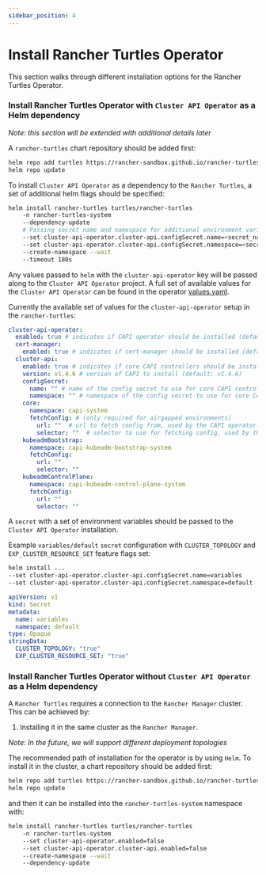 ```yaml
---
sidebar_position: 4
---
```


# Install Rancher Turtles Operator

This section walks through different installation options for the Rancher Turtles Operator.

### Install Rancher Turtles Operator with `Cluster API Operator` as a Helm dependency

*Note: this section will be extended with additional details later*

A `rancher-turtles` chart repository should be added first:

```bash
helm repo add turtles https://rancher-sandbox.github.io/rancher-turtles/
helm repo update
```

To install `Cluster API Operator` as a dependency to the `Rancher Turtles`, a set of additional helm flags should be specified:

```bash
helm install rancher-turtles turtles/rancher-turtles
    -n rancher-turtles-system
    --dependency-update
    # Passing secret name and namespace for additional environment variables to be used when deploying CAPI provider
    --set cluster-api-operator.cluster-api.configSecret.name=<secret_name>
    --set cluster-api-operator.cluster-api.configSecret.namespace=<secret_namespace>
    --create-namespace --wait
    --timeout 180s
```

Any values passed to `helm` with the `cluster-api-operator` key will be passed along to the `Cluster API Operator` project. A full set of available values for the `Cluster API Operator` can be found in the operator [values.yaml](https://github.com/kubernetes-sigs/cluster-api-operator/blob/main/hack/charts/cluster-api-operator/values.yaml).

Currently the available set of values for the `cluster-api-operator` setup in the `rancher-turtles`:

```yaml
cluster-api-operator:
  enabled: true # indicates if CAPI operator should be installed (default: true)
  cert-manager:
    enabled: true # indicates if cert-manager should be installed (default: true)
  cluster-api:
    enabled: true # indicates if core CAPI controllers should be installed (default: true)
    version: v1.4.6 # version of CAPI to install (default: v1.4.6)
    configSecret:
      name: "" # name of the config secret to use for core CAPI controllers, used by the CAPI operator. See [CAPI operator](https://github.com/kubernetes-sigs/cluster-api-operator/tree/main/docs#installing-azure-infrastructure-provider) docs for more details.
      namespace: "" # namespace of the config secret to use for core CAPI controllers, used by the CAPI operator.
    core:
      namespace: capi-system
      fetchConfig: # (only required for airgapped environments)
        url: ""  # url to fetch config from, used by the CAPI operator. See [CAPI operator](https://github.com/kubernetes-sigs/cluster-api-operator/tree/main/docs#provider-spec) docs for more details.
        selector: ""  # selector to use for fetching config, used by the CAPI operator.
    kubeadmBootstrap:
      namespace: capi-kubeadm-bootstrap-system
      fetchConfig:
        url: ""
        selector: ""
    kubeadmControlPlane:
      namespace: capi-kubeadm-control-plane-system
      fetchConfig:
        url: ""
        selector: ""
```

A `secret` with a set of environment variables should be passed to the `Cluster API Operator` installation.

Example `variables/default` `secret` configuration with `CLUSTER_TOPOLOGY` and `EXP_CLUSTER_RESOURCE_SET` feature flags set:

```sh title="helm install flags"
helm install ...
--set cluster-api-operator.cluster-api.configSecret.name=variables
--set cluster-api-operator.cluster-api.configSecret.namespace=default
```

```yaml title="secret.yaml"
apiVersion: v1
kind: Secret
metadata:
  name: variables
  namespace: default
type: Opaque
stringData:
  CLUSTER_TOPOLOGY: "true"
  EXP_CLUSTER_RESOURCE_SET: "true"
```

### Install Rancher Turtles Operator without `Cluster API Operator` as a Helm dependency

A `Rancher Turtles` requires a connection to the `Rancher Manager` cluster. This can be achieved by:

1. Installing it in the same cluster as the `Rancher Manager`.

*Note: In the future, we will support different deployment topologies*

The recommended path of installation for the operator is by using `Helm`. To install it in the cluster, a chart repository should be added first:

```bash
helm repo add turtles https://rancher-sandbox.github.io/rancher-turtles/
helm repo update
```
and then it can be installed into the `rancher-turtles-system` namespace with:

```bash
helm install rancher-turtles turtles/rancher-turtles
    -n rancher-turtles-system
    --set cluster-api-operator.enabled=false
    --set cluster-api-operator.cluster-api.enabled=false
    --create-namespace --wait
    --dependency-update
```
